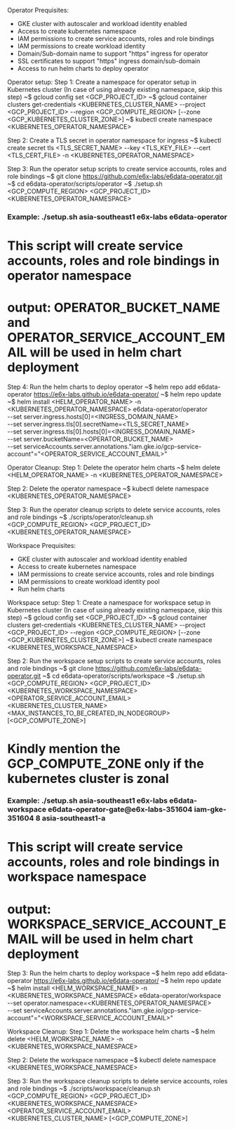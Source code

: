 Operator Prequisites:
- GKE cluster with autoscaler and workload identity enabled
- Access to create kubernetes namespace
- IAM permissions to create service accounts, roles and role bindings
- IAM permissions to create workload identity
- Domain/Sub-domain name to support "https" ingress for operator
- SSL certificates to support "https" ingress domain/sub-domain
- Access to run helm charts to deploy operator

Operator setup:
Step 1: Create a namespace for operator setup in Kubernetes cluster (In case of using already existing namespace, skip this step)
~$ gcloud config set <GCP_PROJECT_ID>
~$ gcloud container clusters get-credentials <KUBERNETES_CLUSTER_NAME>  --project <GCP_PROJECT_ID> --region <GCP_COMPUTE_REGION> [--zone <GCP_KUBERNETES_CLUSTER_ZONE>]
~$ kubectl create namespace <KUBERNETES_OPERATOR_NAMESPACE>

Step 2: Create a TLS secret in operator namespace for ingress
~$ kubectl create secret tls <TLS_SECRET_NAME> --key <TLS_KEY_FILE> --cert <TLS_CERT_FILE> -n <KUBERNETES_OPERATOR_NAMESPACE> 

Step 3: Run the operator setup scripts to create service accounts, roles and role bindings
~$ git clone https://github.com/e6x-labs/e6data-operator.git
~$ cd e6data-operator/scripts/operator
~$ ./setup.sh <GCP_COMPUTE_REGION> <GCP_PROJECT_ID> <KUBERNETES_OPERATOR_NAMESPACE>
### Example: ./setup.sh asia-southeast1 e6x-labs e6data-operator
# This script will create service accounts, roles and role bindings in operator namespace
# output: OPERATOR_BUCKET_NAME and OPERATOR_SERVICE_ACCOUNT_EMAIL will be used in helm chart deployment

Step 4: Run the helm charts to deploy operator
~$ helm repo add e6data-operator https://e6x-labs.github.io/e6data-operator/
~$ helm repo update
~$ helm install <HELM_OPERATOR_NAME> -n <KUBERNETES_OPERATOR_NAMESPACE> e6data-operator/operator \
    --set server.ingress.hosts\[0\]=<INGRESS_DOMAIN_NAME> \
    --set server.ingress.tls\[0\].secretName=<TLS_SECRET_NAME> \
    --set server.ingress.tls\[0\].hosts\[0\]=<INGRESS_DOMAIN_NAME> \
    --set server.bucketName=<OPERATOR_BUCKET_NAME> \
    --set serviceAccounts.server.annotations."iam\.gke\.io\/gcp-service-account"="<OPERATOR_SERVICE_ACCOUNT_EMAIL>" 

Operator Cleanup:
Step 1: Delete the operator helm charts
~$ helm delete <HELM_OPERATOR_NAME> -n <KUBERNETES_OPERATOR_NAMESPACE>

Step 2: Delete the operator namespace
~$ kubectl delete namespace <KUBERNETES_OPERATOR_NAMESPACE>

Step 3: Run the operator cleanup scripts to delete service accounts, roles and role bindings
~$ ./scripts/operator/cleanup.sh <GCP_COMPUTE_REGION> <GCP_PROJECT_ID> <KUBERNETES_OPERATOR_NAMESPACE>    

Workspace Prequisites:
- GKE cluster with autoscaler and workload identity enabled
- Access to create kubernetes namespace
- IAM permissions to create service accounts, roles and role bindings
- IAM permissions to create workload identity pool
- Run helm charts

Workspace setup:
Step 1: Create a namespace for workspace setup in Kubernetes cluster (In case of using already existing namespace, skip this step)
~$ gcloud config set <GCP_PROJECT_ID>
~$ gcloud container clusters get-credentials <KUBERNETES_CLUSTER_NAME>  --project <GCP_PROJECT_ID> --region <GCP_COMPUTE_REGION> [--zone <GCP_KUBERNETES_CLUSTER_ZONE>]
~$ kubectl create namespace <KUBERNETES_WORKSPACE_NAMESPACE>

Step 2: Run the workspace setup scripts to create service accounts, roles and role bindings
~$ git clone https://github.com/e6x-labs/e6data-operator.git
~$ cd e6data-operator/scripts/workspace
~$ ./setup.sh <GCP_COMPUTE_REGION> <GCP_PROJECT_ID> <KUBERNETES_WORKSPACE_NAMESPACE> <OPERATOR_SERVICE_ACCOUNT_EMAIL> <KUBERNETES_CLUSTER_NAME> <MAX_INSTANCES_TO_BE_CREATED_IN_NODEGROUP> [<GCP_COMPUTE_ZONE>]
# Kindly mention the GCP_COMPUTE_ZONE only if the kubernetes cluster is zonal
### Example: ./setup.sh asia-southeast1 e6x-labs e6data-workspace e6data-operator-gate@e6x-labs-351604 iam-gke-351604 8 asia-southeast1-a
# This script will create service accounts, roles and role bindings in workspace namespace
# output: WORKSPACE_SERVICE_ACCOUNT_EMAIL will be used in helm chart deployment

Step 3: Run the helm charts to deploy workspace
~$ helm repo add e6data-operator https://e6x-labs.github.io/e6data-operator/
~$ helm repo update
~$ helm install <HELM_WORKSPACE_NAME> -n <KUBERNETES_WORKSPACE_NAMESPACE>  e6data-operator/workspace \
    --set operator.namespace=<KUBERNETES_OPERATOR_NAMESPACE> \
    --set serviceAccounts.server.annotations."iam\.gke\.io\/gcp-service-account"="<WORKSPACE_SERVICE_ACCOUNT_EMAIL>"


Workspace Cleanup:
Step 1: Delete the workspace helm charts
~$ helm delete <HELM_WORKSPACE_NAME> -n <KUBERNETES_WORKSPACE_NAMESPACE>

Step 2: Delete the workspace namespace
~$ kubectl delete namespace <KUBERNETES_WORKSPACE_NAMESPACE>

Step 3: Run the workspace cleanup scripts to delete service accounts, roles and role bindings
~$ ./scripts/workspace/cleanup.sh <GCP_COMPUTE_REGION> <GCP_PROJECT_ID> <KUBERNETES_WORKSPACE_NAMESPACE> <OPERATOR_SERVICE_ACCOUNT_EMAIL> <KUBERNETES_CLUSTER_NAME> [<GCP_COMPUTE_ZONE>]






